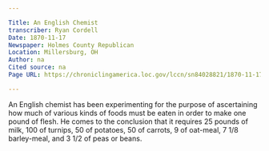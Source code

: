 ```yaml
---

Title: An English Chemist
transcriber: Ryan Cordell
Date: 1870-11-17
Newspaper: Holmes County Republican
Location: Millersburg, OH
Author: na
Cited source: na
Page URL: https://chroniclingamerica.loc.gov/lccn/sn84028821/1870-11-17/ed-1/seq-1/

---
```


An English chemist has been experimenting for the purpose of ascertaining how much of various kinds of foods must be eaten in order to make one pound of flesh. He comes to the conclusion that it requires 25 pounds of milk, 100 of turnips, 50 of potatoes, 50 of carrots, 9 of oat-meal, 7 1/8 barley-meal, and 3 1/2 of peas or beans.
